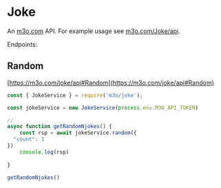 # Joke

An [m3o.com](https://m3o.com) API. For example usage see [m3o.com/Joke/api](https://m3o.com/Joke/api).

Endpoints:

## Random




[https://m3o.com/joke/api#Random](https://m3o.com/joke/api#Random)

```js
const { JokeService } = require('m3o/joke');

const jokeService = new JokeService(process.env.M3O_API_TOKEN)

// 
async function getRandomNjokes() {
	const rsp = await jokeService.random({
  "count": 3
})
	console.log(rsp)
	
}

getRandomNjokes()
```
